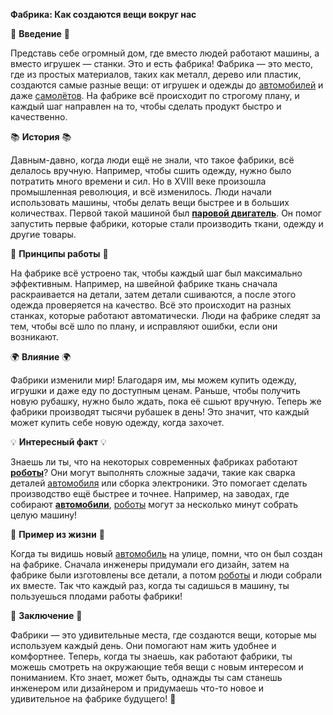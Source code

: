 **Фабрика: Как создаются вещи вокруг нас**

🌟 **Введение** 🌟

Представь себе огромный дом, где вместо людей работают машины, а вместо игрушек — станки. Это и есть фабрика! Фабрика — это место, где из простых материалов, таких как металл, дерево или пластик, создаются самые разные вещи: от игрушек и одежды до [автомобилей](Автомобиль.md#автомобиль) и даже [самолётов](Самолёт.md#самолёт). На фабрике всё происходит по строгому плану, и каждый шаг направлен на то, чтобы сделать продукт быстро и качественно.

📚 **История** 📚

Давным-давно, когда люди ещё не знали, что такое фабрики, всё делалось вручную. Например, чтобы сшить одежду, нужно было потратить много времени и сил. Но в XVIII веке произошла промышленная революция, и всё изменилось. Люди начали использовать машины, чтобы делать вещи быстрее и в больших количествах. Первой такой машиной был **[паровой двигатель](Паровой_двигатель.md#паровой-двигатель)**. Он помог запустить первые фабрики, которые стали производить ткани, одежду и другие товары.

🔧 **Принципы работы** 🔧

На фабрике всё устроено так, чтобы каждый шаг был максимально эффективным. Например, на швейной фабрике ткань сначала раскраивается на детали, затем детали сшиваются, а после этого одежда проверяется на качество. Всё это происходит на разных станках, которые работают автоматически. Люди на фабрике следят за тем, чтобы всё шло по плану, и исправляют ошибки, если они возникают.

🌍 **Влияние** 🌍

Фабрики изменили мир! Благодаря им, мы можем купить одежду, игрушки и даже еду по доступным ценам. Раньше, чтобы получить новую рубашку, нужно было ждать, пока её сшьют вручную. Теперь же фабрики производят тысячи рубашек в день! Это значит, что каждый может купить себе новую одежду, когда захочет.

💡 **Интересный факт** 💡

Знаешь ли ты, что на некоторых современных фабриках работают **[роботы](Робот.md#робот)**? Они могут выполнять сложные задачи, такие как сварка деталей [автомобиля](Автомобиль.md#автомобиль) или сборка электроники. Это помогает сделать производство ещё быстрее и точнее. Например, на заводах, где собирают **[автомобили](Автомобиль.md#автомобиль)**, [роботы](Робот.md#робот) могут за несколько минут собрать целую машину!

🚗 **Пример из жизни** 🚗

Когда ты видишь новый [автомобиль](Автомобиль.md#автомобиль) на улице, помни, что он был создан на фабрике. Сначала инженеры придумали его дизайн, затем на фабрике были изготовлены все детали, а потом [роботы](Робот.md#робот) и люди собрали их вместе. Так что каждый раз, когда ты садишься в машину, ты пользуешься плодами работы фабрики!

🌈 **Заключение** 🌈

Фабрики — это удивительные места, где создаются вещи, которые мы используем каждый день. Они помогают нам жить удобнее и комфортнее. Теперь, когда ты знаешь, как работают фабрики, ты можешь смотреть на окружающие тебя вещи с новым интересом и пониманием. Кто знает, может быть, однажды ты сам станешь инженером или дизайнером и придумаешь что-то новое и удивительное на фабрике будущего! 🚀